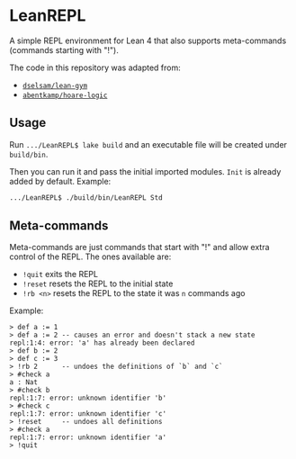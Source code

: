 # LeanREPL

A simple REPL environment for Lean 4 that also supports meta-commands
(commands starting with "!").

The code in this repository was adapted from:

* [`dselsam/lean-gym`](https://github.com/dselsam/lean-gym)
* [`abentkamp/hoare-logic`](https://github.com/abentkamp/hoare-logic)

## Usage

Run `.../LeanREPL$ lake build` and an executable file will be created under
`build/bin`.

Then you can run it and pass the initial imported modules. `Init` is already
added by default. Example:

```bash
.../LeanREPL$ ./build/bin/LeanREPL Std
```

## Meta-commands

Meta-commands are just commands that start with "!" and allow extra control
of the REPL. The ones available are:

* `!quit` exits the REPL
* `!reset` resets the REPL to the initial state
* `!rb <n>` resets the REPL to the state it was `n` commands ago

Example:

```lean
> def a := 1
> def a := 2 -- causes an error and doesn't stack a new state
repl:1:4: error: 'a' has already been declared
> def b := 2
> def c := 3
> !rb 2      -- undoes the definitions of `b` and `c`
> #check a
a : Nat
> #check b
repl:1:7: error: unknown identifier 'b'
> #check c
repl:1:7: error: unknown identifier 'c'
> !reset     -- undoes all definitions
> #check a
repl:1:7: error: unknown identifier 'a'
> !quit
```
